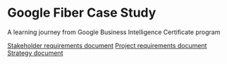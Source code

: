 # Google Fiber Case Study

A learning journey from Google Business Intelligence Certificate program



[Stakeholder requirements document](https://docs.google.com/document/d/1MOYPn7O9xY-tTu7Pap2xpral1mweDx8NGhPTttFpV1k/edit?usp=sharing)
[Project requirements document](https://docs.google.com/document/d/1Ki9HJlPlBBAfrskhHqk3vH_12x27NkKCiVzfeTsyUxg/edit?usp=sharing)
[Strategy document](https://docs.google.com/document/d/1C_Y1a1gm44j-md7KHnOUjHqLuRkqxVy86olDnIajuRc/edit?usp=sharing)
